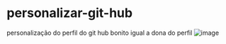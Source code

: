 # personalizar-git-hub
personalização do perfil do git hub bonito igual a dona do perfil
![image](https://user-images.githubusercontent.com/85706769/169875968-469c6884-07db-4798-8870-5a8900435371.png)
